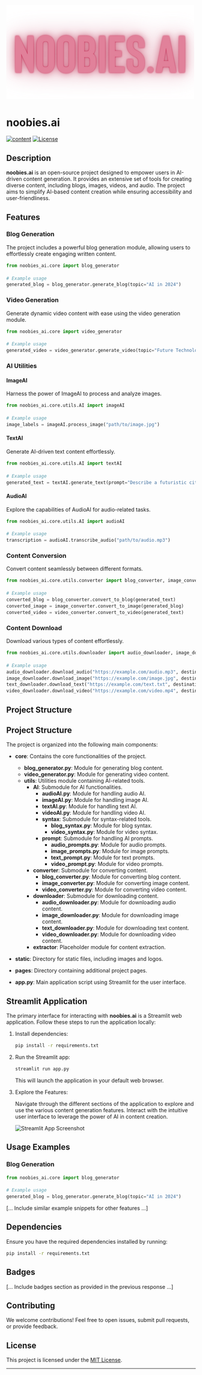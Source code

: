 ## ![logo](./static/images/neon_logo.png)

# noobies.ai

[![content](https://clarifai.com/api/0aaryan/noobies/modules/content/badge)](https://clarifai.com/0aaryan/noobies/modules/content)
[![License](https://img.shields.io/badge/license-MIT-blue.svg)](LICENSE)

## Description

**noobies.ai** is an open-source project designed to empower users in AI-driven content generation. It provides an extensive set of tools for creating diverse content, including blogs, images, videos, and audio. The project aims to simplify AI-based content creation while ensuring accessibility and user-friendliness.

## Features

### Blog Generation

The project includes a powerful blog generation module, allowing users to effortlessly create engaging written content.

```python
from noobies_ai.core import blog_generator

# Example usage
generated_blog = blog_generator.generate_blog(topic="AI in 2024")
```

### Video Generation

Generate dynamic video content with ease using the video generation module.

```python
from noobies_ai.core import video_generator

# Example usage
generated_video = video_generator.generate_video(topic="Future Technologies")
```

### AI Utilities

#### ImageAI

Harness the power of ImageAI to process and analyze images.

```python
from noobies_ai.core.utils.AI import imageAI

# Example usage
image_labels = imageAI.process_image("path/to/image.jpg")
```

#### TextAI

Generate AI-driven text content effortlessly.

```python
from noobies_ai.core.utils.AI import textAI

# Example usage
generated_text = textAI.generate_text(prompt="Describe a futuristic city.")
```

#### AudioAI

Explore the capabilities of AudioAI for audio-related tasks.

```python
from noobies_ai.core.utils.AI import audioAI

# Example usage
transcription = audioAI.transcribe_audio("path/to/audio.mp3")
```

### Content Conversion

Convert content seamlessly between different formats.

```python
from noobies_ai.core.utils.converter import blog_converter, image_converter, video_converter

# Example usage
converted_blog = blog_converter.convert_to_blog(generated_text)
converted_image = image_converter.convert_to_image(generated_blog)
converted_video = video_converter.convert_to_video(generated_text)
```

### Content Download

Download various types of content effortlessly.

```python
from noobies_ai.core.utils.downloader import audio_downloader, image_downloader, text_downloader, video_downloader

# Example usage
audio_downloader.download_audio("https://example.com/audio.mp3", destination="downloads/")
image_downloader.download_image("https://example.com/image.jpg", destination="downloads/")
text_downloader.download_text("https://example.com/text.txt", destination="downloads/")
video_downloader.download_video("https://example.com/video.mp4", destination="downloads/")
```

## Project Structure

## Project Structure

The project is organized into the following main components:

- **core**: Contains the core functionalities of the project.

  - **blog_generator.py**: Module for generating blog content.
  - **video_generator.py**: Module for generating video content.
  - **utils**: Utilities module containing AI-related tools.
    - **AI**: Submodule for AI functionalities.
      - **audioAI.py**: Module for handling audio AI.
      - **imageAI.py**: Module for handling image AI.
      - **textAI.py**: Module for handling text AI.
      - **videoAI.py**: Module for handling video AI.
      - **syntax**: Submodule for syntax-related tools.
        - **blog_syntax.py**: Module for blog syntax.
        - **video_syntax.py**: Module for video syntax.
      - **prompt**: Submodule for handling AI prompts.
        - **audio_prompts.py**: Module for audio prompts.
        - **image_prompts.py**: Module for image prompts.
        - **text_prompt.py**: Module for text prompts.
        - **video_prompt.py**: Module for video prompts.
    - **converter**: Submodule for converting content.
      - **blog_converter.py**: Module for converting blog content.
      - **image_converter.py**: Module for converting image content.
      - **video_converter.py**: Module for converting video content.
    - **downloader**: Submodule for downloading content.
      - **audio_downloader.py**: Module for downloading audio content.
      - **image_downloader.py**: Module for downloading image content.
      - **text_downloader.py**: Module for downloading text content.
      - **video_downloader.py**: Module for downloading video content.
    - **extractor**: Placeholder module for content extraction.

- **static**: Directory for static files, including images and logos.

- **pages**: Directory containing additional project pages.

- **app.py**: Main application script using Streamlit for the user interface.

## Streamlit Application

The primary interface for interacting with **noobies.ai** is a Streamlit web application. Follow these steps to run the application locally:

1. Install dependencies:

   ```bash
   pip install -r requirements.txt
   ```

2. Run the Streamlit app:

   ```bash
   streamlit run app.py
   ```

   This will launch the application in your default web browser.

3. Explore the Features:

   Navigate through the different sections of the application to explore and use the various content generation features. Interact with the intuitive user interface to leverage the power of AI in content creation.

   ![Streamlit App Screenshot](/path/to/screenshot.png)

## Usage Examples

### Blog Generation

```python
from noobies_ai.core import blog_generator

# Example usage
generated_blog = blog_generator.generate_blog(topic="AI in 2024")
```

[... Include similar example snippets for other features ...]

## Dependencies

Ensure you have the required dependencies installed by running:

```bash
pip install -r requirements.txt
```

## Badges

[... Include badges section as provided in the previous response ...]

## Contributing

We welcome contributions! Feel free to open issues, submit pull requests, or provide feedback.

## License

This project is licensed under the [MIT License](LICENSE).

---
